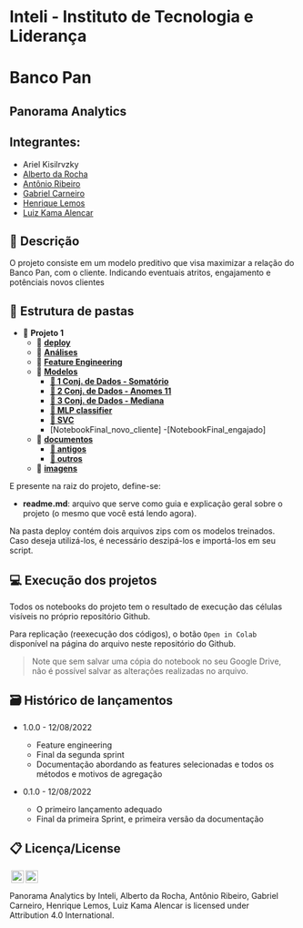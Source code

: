 # Inteli - Instituto de Tecnologia e Liderança 

# Banco Pan
## Panorama Analytics

## Integrantes: 
- Ariel Kisilrvzky
- <a href="https://www.linkedin.com/in/alberto-da-rocha-miranda-angrysine/">Alberto da Rocha</a>
- <a href="https://www.linkedin.com/in/antonioribeiro893/">Antônio Ribeiro</a> 
- <a href="https://www.linkedin.com/in/gabecarneiro/">Gabriel Carneiro</a> 
- <a href="https://www.linkedin.com/in/henriquelfmatias/">Henrique Lemos</a>
- <a href="https://www.linkedin.com/in/luiz-k-alencar/">Luiz Kama Alencar</a> 


## 📝 Descrição

O projeto consiste em um modelo preditivo que visa maximizar a relação do Banco Pan, com o cliente. Indicando eventuais atritos, engajamento e potênciais novos clientes

## 📁 Estrutura de pastas

- 📂 __Projeto 1__
    - 📂 __[deploy](deploy/)__
    - 📂 __[Análises](notebooks/Análises/)__
    - 📂 __[Feature Engineering](notebooks/Feature%20Engineering/)__
    - 📂 __[Modelos](notebooks/Modelos/)__
         - __[📂 1 Conj. de Dados - Somatório](/notebooks/Modelos/1%20Conj.%20de%20Dados%20-%20Somat%C3%B3rio)__
         - __[📂 2 Conj. de Dados - Anomes 11](/notebooks/Modelos/2%20Conj.%20de%20Dados%20-%20Anomes%2011)__
         - __[📂 3 Conj. de Dados - Mediana](/notebooks/Modelos/3%20Conj.%20de%20Dados%20-%20Mediana)__
         - __[📂 MLP classifier](/notebooks/Modelos/SVC)__
         - __[📂 SVC](/notebooks/Modelos/MLP%20classifier)__
         - [NotebookFinal_novo_cliente]
         -[NotebookFinal_engajado]
    - 📂 __[documentos](documentos/)__
      - __[📂 antigos](documentos/antigos)__
      - __[📂 outros](documentos/outros)__
    - 📁 __[imagens](imagens/)__
   

E presente na raiz do projeto, define-se:

- <b>readme.md</b>: arquivo que serve como guia e explicação geral sobre o projeto (o mesmo que você está lendo agora).

Na pasta deploy contém dois arquivos zips com os modelos treinados. Caso deseja utilizá-los, é necessário deszipá-los e importá-los em seu script. 

## 💻 Execução dos projetos

Todos os notebooks do projeto tem o resultado de execução das células visíveis no próprio repositório Github.

Para replicação (reexecução dos códigos), o botão `Open in Colab` disponível na página do arquivo neste repositório do Github.
> Note que sem salvar uma cópia do notebook no seu Google Drive, não é possível salvar as alterações realizadas no arquivo.

## 🗃 Histórico de lançamentos

* 1.0.0 - 12/08/2022
    * Feature engineering
    * Final da segunda sprint
    * Documentação abordando as features selecionadas e todos os métodos e motivos de agregação
    
* 0.1.0 - 12/08/2022
    * O primeiro lançamento adequado
    * Final da primeira Sprint, e primeira versão da documentação


## 📋 Licença/License

<img style="height:22px!important;margin-left:3px;vertical-align:text-bottom;" src="https://mirrors.creativecommons.org/presskit/icons/cc.svg?ref=chooser-v1"><img style="height:22px!important;margin-left:3px;vertical-align:text-bottom;" src="https://mirrors.creativecommons.org/presskit/icons/by.svg?ref=chooser-v1"><p xmlns:cc="http://creativecommons.org/ns#" xmlns:dct="http://purl.org/dc/terms/"><a property="dct:title" rel="cc:attributionURL">Panorama Analytics</a> by <a rel="cc:attributionURL dct:creator" property="cc:attributionName">Inteli, Alberto da Rocha, Antônio Ribeiro, Gabriel Carneiro, Henrique Lemos, Luiz Kama Alencar</a> is licensed under <a target="_blank" rel="license noopener noreferrer" style="display:inline-block;">Attribution 4.0 International</a>.</p>
